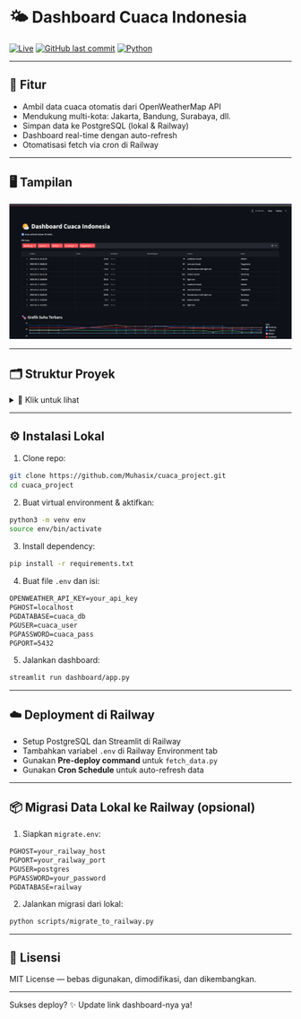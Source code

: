# 🌤️ Dashboard Cuaca Indonesia

[![Live](https://img.shields.io/website?url=https://cuacaproject1.up.railway.app&label=Dashboard&style=flat-square)](https://cuacaproject1.up.railway.app)
[![GitHub last commit](https://img.shields.io/github/last-commit/Muhasix/cuaca_project?style=flat-square)](https://github.com/Muhasix/cuaca_project)
[![Python](https://img.shields.io/badge/Python-3.10+-blue?style=flat-square&logo=python)](https://www.python.org/)

---

## 🚀 Fitur

- Ambil data cuaca otomatis dari OpenWeatherMap API
- Mendukung multi-kota: Jakarta, Bandung, Surabaya, dll.
- Simpan data ke PostgreSQL (lokal & Railway)
- Dashboard real-time dengan auto-refresh
- Otomatisasi fetch via cron di Railway

---

## 🖥️ Tampilan

![screenshot](screenshot.png)

---

## 🗂️ Struktur Proyek

<details>
<summary>📁 Klik untuk lihat</summary>

```

cuaca\_project/
├── dashboard/
│   └── app.py                  # Dashboard Streamlit
├── data/                       # (Opsional jika pakai CSV)
│   ├── raw/
│   └── processed/
├── scripts/
│   ├── fetch\_data.py           # Ambil data cuaca ke DB
│   └── migrate\_to\_railway.py   # Migrasi manual dari lokal ke cloud
├── tools/
│   └── migrate\_to\_railway.py   # Bisa dipindah ke sini
├── .env                        # Env lokal (diabaikan Git)
├── migrate.env                 # Env Railway (jangan di-commit)
├── requirements.txt
├── .gitignore
└── README.md

````

</details>

---

## ⚙️ Instalasi Lokal

1. Clone repo:
```bash
git clone https://github.com/Muhasix/cuaca_project.git
cd cuaca_project
````

2. Buat virtual environment & aktifkan:

```bash
python3 -m venv env
source env/bin/activate
```

3. Install dependency:

```bash
pip install -r requirements.txt
```

4. Buat file `.env` dan isi:

```env
OPENWEATHER_API_KEY=your_api_key
PGHOST=localhost
PGDATABASE=cuaca_db
PGUSER=cuaca_user
PGPASSWORD=cuaca_pass
PGPORT=5432
```

5. Jalankan dashboard:

```bash
streamlit run dashboard/app.py
```

---

## ☁️ Deployment di Railway

* Setup PostgreSQL dan Streamlit di Railway
* Tambahkan variabel `.env` di Railway Environment tab
* Gunakan **Pre-deploy command** untuk `fetch_data.py`
* Gunakan **Cron Schedule** untuk auto-refresh data

---

## 📦 Migrasi Data Lokal ke Railway (opsional)

1. Siapkan `migrate.env`:

```env
PGHOST=your_railway_host
PGPORT=your_railway_port
PGUSER=postgres
PGPASSWORD=your_password
PGDATABASE=railway
```

2. Jalankan migrasi dari lokal:

```bash
python scripts/migrate_to_railway.py
```

---

## 📄 Lisensi

MIT License — bebas digunakan, dimodifikasi, dan dikembangkan.

---

Sukses deploy? ✨ Update link dashboard-nya ya!
